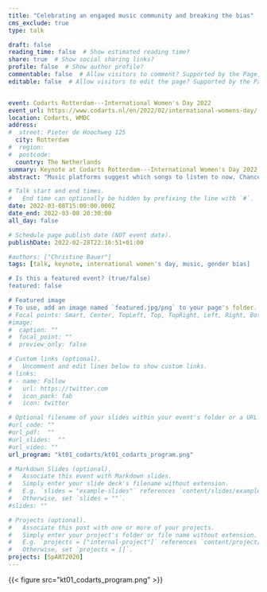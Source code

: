 ```yaml
---
title: "Celebrating an engaged music community and breaking the bias"
cms_exclude: true
type: talk

draft: false
reading_time: false  # Show estimated reading time?
share: true  # Show social sharing links?
profile: false  # Show author profile?
commentable: false  # Allow visitors to comment? Supported by the Page, Post, and Docs content types.
editable: false  # Allow visitors to edit the page? Supported by the Page, Post, and Docs content types.


event: Codarts Rotterdam---International Women's Day 2022
event_url: https://www.codarts.nl/en/2022/02/international-womens-day/
location: Codarts, WMDC
address:
#  street: Pieter de Hoochweg 125
  city: Rotterdam
#  region:
#  postcode:
  country: The Netherlands
summary: Keynote at Codarts Rotterdam---International Women's Day 2022.
abstract: "Music platforms suggest which songs to listen to now. Chances are the first recommendation is a song by a male artist. Can we break this pattern?---Yes, we can."

# Talk start and end times.
#   End time can optionally be hidden by prefixing the line with `#`.
date: 2022-03-08T15:00:00.000Z
date_end: 2022-03-08 20:30:00
all_day: false

# Schedule page publish date (NOT event date).
publishDate: 2022-02-28T22:16:51+01:00

#authors: ["Christine Bauer"]
tags: [talk, keynote, international women's day, music, gender bias]

# Is this a featured event? (true/false)
featured: false

# Featured image
# To use, add an image named `featured.jpg/png` to your page's folder. 
# Focal points: Smart, Center, TopLeft, Top, TopRight, Left, Right, BottomLeft, Bottom, BottomRight.
#image:
#  caption: ""
#  focal_point: ""
#  preview_only: false

# Custom links (optional).
#   Uncomment and edit lines below to show custom links.
# links:
# - name: Follow
#   url: https://twitter.com
#   icon_pack: fab
#   icon: twitter

# Optional filename of your slides within your event's folder or a URL.
#url_code: ""
#url_pdf:  ""
#url_slides:  ""
#url_video: ""
url_program: "kt01_codarts/kt01_codarts_program.png"

# Markdown Slides (optional).
#   Associate this event with Markdown slides.
#   Simply enter your slide deck's filename without extension.
#   E.g. `slides = "example-slides"` references `content/slides/example-slides.md`.
#   Otherwise, set `slides = ""`.
#slides: ""

# Projects (optional).
#   Associate this post with one or more of your projects.
#   Simply enter your project's folder or file name without extension.
#   E.g. `projects = ["internal-project"]` references `content/project/deep-learning/index.md`.
#   Otherwise, set `projects = []`.
projects: [SpART2020]
---
```


{{< figure src="kt01_codarts_program.png" >}}

